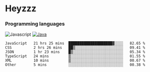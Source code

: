 # Heyzzz  

### Programming languages  

![Javascript](https://img.shields.io/badge/-Javascript-262626?style=for-the-badge&logo=javascript)
[![Java](https://img.shields.io/badge/-Java-262626?style=for-the-badge&logo=openjdk)](https://java.com)

<!--START_SECTION:waka-->

```text
JavaScript   21 hrs 25 mins  ████████████████████▓░░░░   82.65 %
CSS          2 hrs 26 mins   ██▒░░░░░░░░░░░░░░░░░░░░░░   09.41 %
JSON         1 hr 23 mins    █▒░░░░░░░░░░░░░░░░░░░░░░░   05.34 %
TypeScript   24 mins         ▒░░░░░░░░░░░░░░░░░░░░░░░░   01.55 %
XML          10 mins         ▒░░░░░░░░░░░░░░░░░░░░░░░░   00.67 %
Other        5 mins          ░░░░░░░░░░░░░░░░░░░░░░░░░   00.38 %
```

<!--END_SECTION:waka-->

